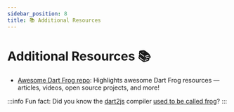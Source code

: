 ```yaml
---
sidebar_position: 8
title: 📚 Additional Resources
---
```


# Additional Resources 📚

- [Awesome Dart Frog repo][awesome_dart_frog_link]: Highlights awesome Dart Frog resources — articles, videos, open source projects, and more!

:::info
Fun fact: Did you know the [dart2js][dart2js_compiler_link] compiler [used to be called frog][dart2js_frog_pr_link]?
:::

[dart2js_compiler_link]: https://dart.dev/tools/dart2js
[dart2js_frog_pr_link]: https://github.com/dart-lang/sdk/issues/2194
[awesome_dart_frog_link]: https://github.com/VeryGoodOpenSource/awesome-dart-frog
